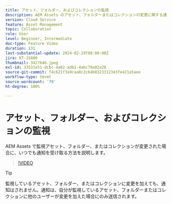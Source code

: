 ```yaml
---
title: アセット、フォルダー、およびコレクションの監視
description: AEM Assets のアセット、フォルダーまたはコレクションの変更に関する通知を取得する方法について説明します。
version: Cloud Service
feature: Asset Management
topic: Collaboration
role: User
level: Beginner, Intermediate
doc-type: Feature Video
duration: 131
last-substantial-update: 2024-02-29T00:00:00Z
jira: KT-15000
thumbnail: 3427646.jpeg
exl-id: 33531e51-dcbc-4a02-adb1-4abc70a02a28
source-git-commit: f4c621f3a9caa8c2c64b8323312343fe421a5aee
workflow-type: tm+mt
source-wordcount: '79'
ht-degree: 100%

---
```


# アセット、フォルダー、およびコレクションの監視

AEM Assets で監視アセット、フォルダー、またはコレクションが変更された場合に、いつでも通知を受け取る方法を説明します。

>[!VIDEO](https://video.tv.adobe.com/v/3427646/?learn=on)

>[!TIP]
>
> 監視しているアセット、フォルダー、またはコレクションに変更を加えても、通知はされません。通知は、自分が監視しているアセット、フォルダーまたはコレクションに他のユーザーが変更を加えた場合にのみ送信されます。
